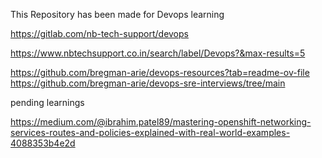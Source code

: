 This Repository has been made for Devops learning




https://gitlab.com/nb-tech-support/devops

https://www.nbtechsupport.co.in/search/label/Devops?&max-results=5

https://github.com/bregman-arie/devops-resources?tab=readme-ov-file
https://github.com/bregman-arie/devops-sre-interviews/tree/main

pending learnings

https://medium.com/@ibrahim.patel89/mastering-openshift-networking-services-routes-and-policies-explained-with-real-world-examples-4088353b4e2d

